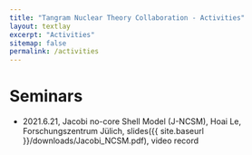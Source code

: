 ```yaml
---
title: "Tangram Nuclear Theory Collaboration - Activities"
layout: textlay
excerpt: "Activities"
sitemap: false
permalink: /activities
---
```


# Seminars

* 2021.6.21, Jacobi no-core Shell Model (J-NCSM), Hoai Le, Forschungszentrum Jülich, slides({{ site.baseurl }}/downloads/Jacobi_NCSM.pdf), video record

<!-- [Opening 1]({{ site.baseurl }}/downloads/GeneralPostdoc_2019_v01.pdf),
[Opening 2]({{ site.baseurl }}/downloads/PPMS_PhD_2019_v01.pdf),
[Opening 3]({{ site.baseurl }}/downloads/PD.pdf),
[Opening 4]({{ site.baseurl }}/downloads/PHD1.pdf),
[Opening 5]({{ site.baseurl }}/downloads/PHD2.pdf).


<figure>
<img src="{{ site.url }}{{ site.baseurl }}/images/picpic/Gallery/DSC_0696.jpg" width="95%">
</figure> -->
